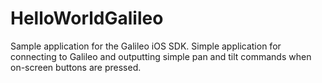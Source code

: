 HelloWorldGalileo
=================

Sample application for the Galileo iOS SDK. Simple application for connecting to Galileo and outputting simple pan and tilt commands when on-screen buttons are pressed.